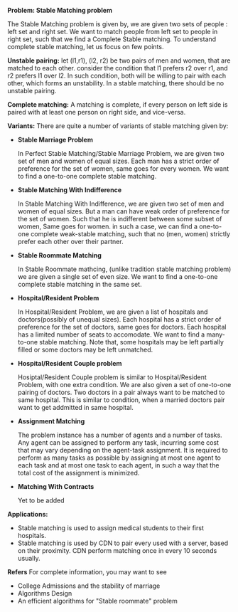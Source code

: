 **Problem:    Stable Matching problem**

The Stable Matching problem is given by, we are given two sets of people : left set and right set. We want
to match people from left set to people in right set, such that we find a Complete Stable matching. To understand complete
stable matching, let us focus on few points.

**Unstable pairing:**
let (l1,r1), (l2, r2) be two pairs of men and women, that are matched to each other.
consider the condition that l1 prefers r2 over r1, and r2 prefers l1 over l2. In
such condition, both will be willing to pair with each other, which forms an unstability.
In a stable matching, there should be no unstable pairing.

**Complete matching:**
A matching is complete, if every person on left side is paired with at least one person
on right side, and vice-versa.

**Variants:**
There are quite a number of variants of stable matching given by:
- **Stable Marriage Problem**


    In Perfect Stable Matching/Stable Marriage Problem, we are given two set of men and women of equal sizes. Each man has
    a strict order of preference for the set of women, same goes for every women. We want to find a one-to-one complete stable
    matching.
    
    
- **Stable Matching With Indifference**


    In Stable Matching With Indifference, we are given two set of men and women of equal sizes. But a man can have weak order
    of preference for the set of women. Such that he is indifferent between some subset of women, Same goes for women. in such
    a case, we can find a one-to-one complete weak-stable matching, such that no (men, women) strictly prefer each other over their
    partner.
    
    
- **Stable Roommate Matching**
    
    
    In Stable Roommate mathcing, (unlike tradition stable matching problem) we are given a single set of even size. We want to find
    a one-to-one complete stable matching in the same set.


- **Hospital/Resident Problem**


    In Hospital/Resident Problem, we are given a list of hospitals and doctors(possibly of unequal sizes). Each hospital has a strict
    order of preference for the set of doctors, same goes for doctors. Each hospital has a limited number of seats to accomodate. We
    want to find a many-to-one stable matching. Note that, some hospitals may be left partially filled or some doctors may be left unmatched.
    
    
- **Hospital/Resident Couple problem**


    Hosiptal/Resident Couple problem is similar to Hospital/Resident Problem, with one extra condition. We are also given a set of
    one-to-one pairing of doctors. Two doctors in a pair always want to be matched to same hospital. This is similar to condition,
    when a married doctors pair want to get addmitted in same hospital.
    
    
- **Assignment Matching**

    The problem instance has a number of agents and a number of tasks. Any agent can be assigned to perform any task, incurring some cost that may vary depending on the agent-task assignment. It is required to perform as many tasks as possible by assigning at most one agent to each task and at most one task to each agent, in such a way that the total cost of the assignment is minimized.
    
    
- **Matching With Contracts**


    Yet to be added


**Applications:**
- Stable matching is used to assign medical students to their first hospitals.
- Stable matching is used by CDN to pair every used with a server, based on their
proximity. CDN perform matching once in every 10 seconds usually.


**Refers**
For complete information, you may want to see
-   College Admissions and the stability of marriage
-   Algorithms Design
-   An efficient algorithms for "Stable roommate" problem
